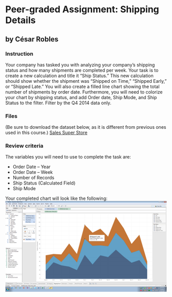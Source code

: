 # Peer-graded Assignment: Shipping Details
## by César Robles

### Instruction

Your company has tasked you with analyzing your company’s shipping status and how many shipments are completed per week. Your task is to create a new calculation and title it “Ship Status.”  This new calculation should show whether the shipment was “Shipped on Time,” “Shipped Early,” or “Shipped Late.” You will also create a filled line chart showing the total number of shipments by order date. Furthermore, you will need to colorize your chart by shipping status, and add Order date, Ship Mode, and Ship Status to the filter. Filter by the Q4 2014 data only.

### Files
(Be sure to download the dataset below, as it is different from previous ones used in this course.)
[Sales Super Store](https://github.com/cmaroblesg/Data_Visualization_with_Tableau/blob/master/M3_Visual_Analytics_with_Tableau/PeerGraded_Activities/Week2/files/Sales_Superstore_Dataset.xlsx)

### Review criteria

The variables you will need to use to complete the task are:
* Order Date – Year
* Order Date – Week
* Number of Records
* Ship Status (Calculated Field)
* Ship Mode

Your completed chart will look like the following:
![Peer-graded Shipping Details Activity](https://github.com/cmaroblesg/Data_Visualization_with_Tableau/blob/master/M3_Visual_Analytics_with_Tableau/PeerGraded_Activities/Week2/files/Shipping_Details_Peer_Activity.png)
